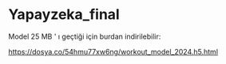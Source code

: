 # Yapayzeka_final

Model 25 MB ' ı geçtiği için burdan indirilebilir:

https://dosya.co/54hmu77xw6ng/workout_model_2024.h5.html
